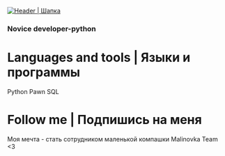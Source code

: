 [![Header | Шапка](https://raw.githubusercontent.com/FenixLaz/FenixLa…b14299e5560c63f8ce9dd6dbd7950d27debf64/header.png)](https://vk.com/chudin.dima)

### Novice developer-python

# Languages and tools | Языки и программы

Python
Pawn
SQL

# Follow me | Подпишись на меня

Моя мечта - стать сотрудником маленькой компашки Malinovka Team <3
